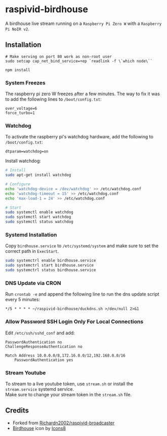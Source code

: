 # raspivid-birdhouse

A birdhouse live stream running on a `Raspberry Pi Zero W` with a `Raspberry Pi NoIR v2`.

## Installation

```
# Make serving on port 80 work as non-root user
sudo setcap cap_net_bind_service=+ep `readlink -f \`which node\``

npm install
```

### System Freezes
The raspberry pi zero W freezes after a few minutes. The way to fix it was to add the following lines to `/boot/config.txt`:
```
over_voltage=6
force_turbo=1
```

### Watchdog
To activate the raspberry pi's watchdog hardware, add the following to `/boot/config.txt`:
```
dtparam=watchdog=on
```

Install watchdog:
```bash
# Install
sudo apt-get install watchdog

# Configure
echo 'watchdog-device = /dev/watchdog' >> /etc/watchdog.conf
echo 'watchdog-timeout = 15' >> /etc/watchdog.conf
echo 'max-load-1 = 24' >> /etc/watchdog.conf

# Start
sudo systemctl enable watchdog
sudo systemctl start watchdog
sudo systemctl status watchdog
```

### Systemd Installation
Copy `birdhouse.service` to `/etc/systemd/system` and make sure to set the correct path in `ExecStart`.

```bash
sudo systemctrl enable birdhouse.service
sudo systemctrl start birdhouse.service
sudo systemctrl status birdhouse.service
```

### DNS Update via CRON

Run `crontab -e` and append the following line to run the dns update script every 5 minutes:

```
*/5 * * * * ~/raspivid-birdhouse/duckdns.sh >/dev/null 2>&1
```

### Allow Password SSH Login Only For Local Connections

Edit `/etc/ssh/sshd_conf` and add:

```
PasswordAuthentication no
ChallengeResponseAuthentication no

Match Address 10.0.0.0/8,172.16.0.0/12,192.168.0.0/16
    PasswordAuthentication yes
```

### Stream Youtube

To stream to a live youtube token, use `stream.sh` or install the `stream.service` systemd service.  
Make sure to change your stream token in the `stream.sh` file.

## Credits

- Forked from [Richardn2002/raspivid-broadcaster](https://github.com/Richardn2002/raspivid-broadcaster)
- [Birdhouse](https://icons8.com/icon/xXapShTzctaU/birdhouse) icon by [Icons8](https://icons8.com)
